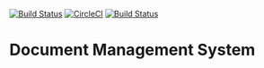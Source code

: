 [![Build Status](https://travis-ci.org/DanielAmah/eDocCabinet.svg?branch=development)](https://travis-ci.org/DanielAmah/eDocCabinet)
[![CircleCI](https://circleci.com/gh/DanielAmah/eDocCabinet.svg?style=svg)](https://circleci.com/gh/DanielAmah/eDocCabinet)
[![Build Status](https://semaphoreci.com/api/v1/dnlamah1/edoccabinet/branches/development/badge.svg)](https://semaphoreci.com/dnlamah1/edoccabinet)
# Document Management System
